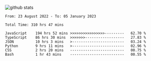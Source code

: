 
![github stats](https://github-readme-stats.vercel.app/api?username=realmahd1&show_icons=true&theme=codeSTACKr&hide_rank=true&count_private=true)

<!--START_SECTION:waka-->

```text
From: 23 August 2022 - To: 05 January 2023

Total Time: 310 hrs 47 mins

JavaScript    194 hrs 52 mins >>>>>>>>>>>>>>>>---------   62.70 %
TypeScript    86 hrs 30 mins  >>>>>>>------------------   27.83 %
JSON          10 hrs 3 mins   >------------------------   03.24 %
Python        9 hrs 11 mins   >------------------------   02.96 %
CSS           2 hrs 20 mins   -------------------------   00.75 %
Bash          1 hr 43 mins    -------------------------   00.55 %
```

<!--END_SECTION:waka-->
